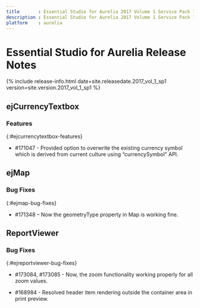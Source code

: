 ```yaml
---
title		: Essential Studio for Aurelia 2017 Volume 1 Service Pack 1 Release Notes
description : Essential Studio for Aurelia 2017 Volume 1 Service Pack 1 Release Notes
platform	: aurelia
---
```


# Essential Studio for Aurelia Release Notes

{% include release-info.html date=site.releasedate.2017_vol_1_sp1 version=site.version.2017_vol_1_sp1 %} 





## ejCurrencyTextbox

### Features
{:#ejcurrencytextbox-features}

* \#171047 - Provided option to overwrite the existing currency symbol which is derived from current culture using “currencySymbol” API.

## ejMap

### Bug Fixes
{:#ejmap-bug-fixes}

* \#171348 – Now the geometryType property in Map is working fine.

## ReportViewer

### Bug Fixes    
{:#ejreportviewer-bug-fixes}
* \#173084, #173085 - Now, the zoom functionality working properly for all zoom values.

* \#168984 - Resolved header item rendering outside the container area in print preview.

